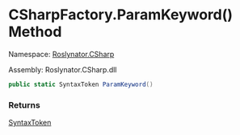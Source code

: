 # CSharpFactory\.ParamKeyword\(\) Method

Namespace: [Roslynator.CSharp](../../README.md)

Assembly: Roslynator\.CSharp\.dll

```csharp
public static SyntaxToken ParamKeyword()
```

### Returns

[SyntaxToken](https://docs.microsoft.com/en-us/dotnet/api/microsoft.codeanalysis.syntaxtoken)

